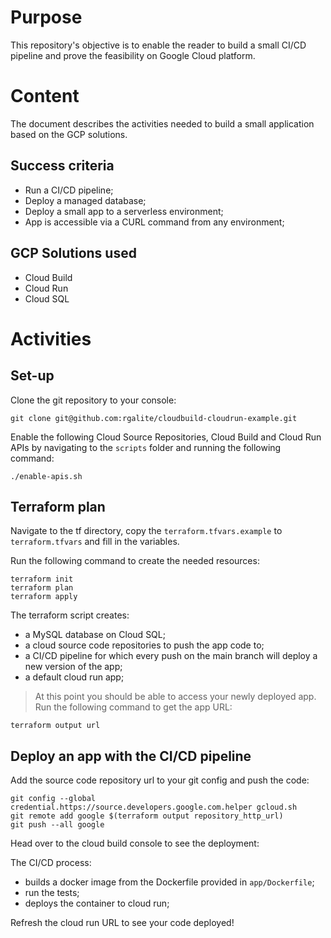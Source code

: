 # Purpose
This repository's objective is to enable the reader to build a small CI/CD pipeline and prove the feasibility on Google Cloud platform.

# Content
The document describes the activities needed to build a small application based on the GCP solutions.

## Success criteria
* Run a CI/CD pipeline;
* Deploy a managed database;
* Deploy a small app to a serverless environment;
* App is accessible via a CURL command from any environment;

## GCP Solutions used
* Cloud Build
* Cloud Run
* Cloud SQL

# Activities

## Set-up
Clone the git repository to your console:

```
git clone git@github.com:rgalite/cloudbuild-cloudrun-example.git
```

Enable the following Cloud Source Repositories, Cloud Build and Cloud Run APIs by navigating to the `scripts` folder and running the following command:

```
./enable-apis.sh
```

## Terraform plan
Navigate to the tf directory, copy the `terraform.tfvars.example` to `terraform.tfvars` and fill in the variables.

Run the following command to create the needed resources:

```
terraform init
terraform plan
terraform apply
```

The terraform script creates:
* a MySQL database on Cloud SQL;
* a cloud source code repositories to push the app code to;
* a CI/CD pipeline for which every push on the main branch will deploy a new version of the app;
* a default cloud run app;


> At this point you should be able to access your newly deployed app.
> Run the following command to get the app URL:

```
terraform output url
```

## Deploy an app with the CI/CD pipeline

Add the source code repository url to your git config and push the code:

```
git config --global credential.https://source.developers.google.com.helper gcloud.sh
git remote add google $(terraform output repository_http_url)
git push --all google
```

Head over to the cloud build console to see the deployment:

The CI/CD process:
* builds a docker image from the Dockerfile provided in `app/Dockerfile`;
* run the tests;
* deploys the container to cloud run;

Refresh the cloud run URL to see your code deployed!
